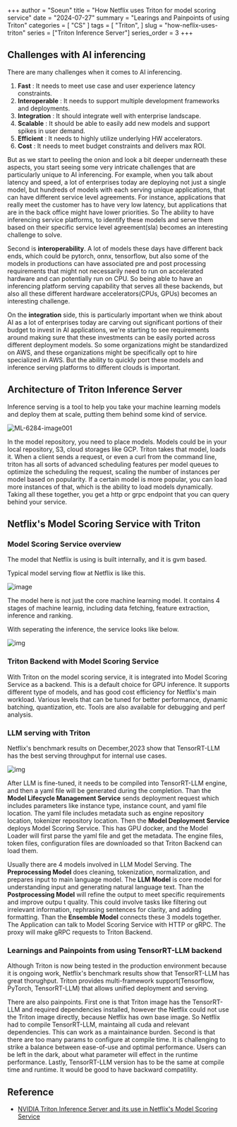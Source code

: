 +++
author = "Soeun"
title = "How Netflix uses Triton for model scoring service"
date = "2024-07-27"
summary = "Learings and Painpoints of using Triton"
categories = [
    "CS"
]
tags = [
    "Triton",
]
slug = "how-neflix-uses-triton"
series = ["Triton Inference Server"]
series_order = 3
+++

## Challenges with AI inferencing

There are many challenges when it comes to AI inferencing. 

1. **Fast** :  It needs to meet use case and user experience latency constraints. 
2. **Interoperable** : It needs to support multiple development frameworks and deployments.
3. **Integration** : It should integrate well with enterprise landscape.
4. **Scalable** : It should be able to easily add new models and support spikes in user demand.
5. **Efficient** : It needs to highly utilize underlying HW accelerators.
6. **Cost** : It needs to meet budget constraints and delivers max ROI.


But as we start to peeling the onion and look a bit deeper underneath these aspects, you start seeing some very intricate challenges that are particularly unique to AI inferencing. For example, when you talk about latency and speed, a lot of enterprises today are deploying not just a single model, but hundreds of models with each serving unique applications, that can have different service level agreements. For instance, applications that really meet the customer has to have very low latency, but applications that are in the back office might have lower priorities. So The ability to have inferencing service platforms, to identify these models and serve them based on their specific service level agreement(sla) becomes an interesting challenge to solve. 

Second is **interoperability**. A lot of models these days have different back ends, which could be pytorch, onnx, tensorflow, but also some of the models in productions can have associated pre and post processing requirements that might not necessarily need to run on accelerated hardware and can potentially run on CPU. So being able to have an inferencing platform serving capability that serves all these backends, but also all these different hardware accelerators(CPUs, GPUs) becomes an interesting challenge. 

On the **integration** side, this is particularly important when we think about AI as a lot of enterprises today are carving out significant portions of their budget to invest in AI applications, we're starting to see requirements around making sure that these investments can be easily ported across different deployment models. So some organizations might be standardized on AWS, and these organizations might be specifically opt to hire specialized in AWS. But the ability to quickly port these models and inference serving platforms to different clouds is important.

## Architecture of Triton Inference Server

Inference serving is a tool to help you take your machine learning models and deploy them at scale, putting them behind some kind of service. 

![ML-6284-image001](https://github.com/user-attachments/assets/d42bc44e-6092-4a78-8f90-e83abe9a9d3f)

In the model repository, you need to place models. Models could be in your local repository, S3, cloud storages like GCP. Triton takes that model, loads it. When a client sends a request, or even a curl from the command line, triton has all sorts of advanced scheduling  features per model queues to optimize the scheduling the request, scaling the number of instances per model based on popularity. If a certain model is more popular, you can load more instances of that, which is the ability to load models dynamically. Taking all these together, you get a http or grpc endpoint that you can query behind your service. 

## Netflix's Model Scoring Service with Triton

### Model Scoring Service overview

The model that Netflix is using is built internally, and it is gvm based. 

Typical model serving flow at Netflix is like this.

![image](https://github.com/user-attachments/assets/ebcd0216-9427-4b4c-b972-152993d3f4a2 'Typical model serving flow at Netflix')

The model here is not just the core machine learning model. It contains 4 stages of machine learnig, including data fetching, feature extraction, inference and ranking. 

With seperating the inference, the service looks like below.

![img](https://github.com/user-attachments/assets/df52ab72-06d6-4a35-88ad-5b849995b2c8 'Model Scoring Service')



### Triton Backend with Model Scoring Service

With Triton on the model scoring service, it is integrated into Model Scoring Service as a backend. This is a default choice for GPU inference. It supports different type of models, and has good cost efficiency for Netflix's main workload. Various levels that can be tuned for better performance, dynamic batching, quantization, etc. Tools are also available for debugging and perf analysis.  


### LLM serving with Triton

Netflix's benchmark results on December,2023 show that TensorRT-LLM has the best serving throughput for internal use cases. 


![img](https://github.com/user-attachments/assets/7ba07054-0a14-45d6-b536-951c2aa558b2 'LLM Serving with Triton')


After LLM is fine-tuned, it needs to be compiled into TensorRT-LLM engine, and then a yaml file will be generated during the completion. Than the **Model Lifecycle Management Service** sends deployment request which includes parameters like instance type, instance count, and yaml file location. The yaml file includes metadata such as engine repository location, tokenizer repository location. Then the **Model Deployment Service** deploys Model Scoring Service. This has GPU docker, and the Model Loader will first parse the yaml file and get the metadata. The engine files, token files, configuration files are downloaded so that Triton Backend can load them. 

Usually there are 4 models involved in LLM Model Serving. The **Preprocessing Model** does cleaning, tokenization, normalization, and prepares input to main language model. The **LLM Model** is core model for understanding input and generating natural language text. Than the **Postprocessing Model** will refine the output to meet specific requirements and improve outpu t quality. This could involve tasks like filtering out irrelevant information, rephrasing sentences for clarity, and adding formatting. Than the **Ensemble Model** connects these 3 models together. The Application can talk to Model Scoring Service with HTTP or gRPC. The proxy will make gRPC requests to Triton Backend.


### Learnings and Painpoints from using TensorRT-LLM backend

Although Triton is now being tested in the production environment because it is ongoing work, Netflix's benchmark results show that TensorRT-LLM has great thorughput. Triton provides multi-framework support(Tensorflow, PyTorch, TensorRT-LLM) that allows unified deployment and serving.

There are also painpoints. First one is that Triton image has the TensorRT-LLM and required dependencies installed, however the Netflix could not use the Triton image directly, because Netflix has own base image. So Netflix had to compile TensorRT-LLM, maintaing all cuda and relevant dependencies. This can work as a maintainance burden. Second is that there are too many params to configure at compile time. It is challenging to strike a balance between ease-of-use and optimal performance. Users can be left in the dark, about what parameter will effect in the runtime performance.  Lastly, TensorRT-LLM version has to be the same at compile time and runtime. It would be good to have backward compatility. 


## Reference 

- [NVIDIA Triton Inference Server and its use in Netflix's Model Scoring Service](https://www.youtube.com/watch?v=NR_iUl2Ooc0)